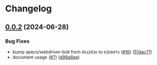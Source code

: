# Changelog

## [0.0.2](https://github.com/GoogleChromeLabs/webdriver-bidi-protocol/compare/webdriver-bidi-protocol-v0.0.1...webdriver-bidi-protocol-v0.0.2) (2024-06-28)


### Bug Fixes

* bump specs/webdriver-bidi from `05a283e` to `62b8dfe` ([#16](https://github.com/GoogleChromeLabs/webdriver-bidi-protocol/issues/16)) ([51dac71](https://github.com/GoogleChromeLabs/webdriver-bidi-protocol/commit/51dac71ca4ea2e4e85eee7ba82a6a8ac7ff584a4))
* document usage ([#7](https://github.com/GoogleChromeLabs/webdriver-bidi-protocol/issues/7)) ([d98a6ee](https://github.com/GoogleChromeLabs/webdriver-bidi-protocol/commit/d98a6ee23cbaa943440e2b40831a0c56aa0d6c18))
